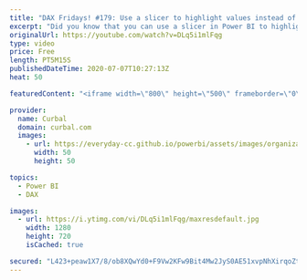 ```yaml
---
title: "DAX Fridays! #179: Use a slicer to highlight values instead of filter them in Power BI 😎"
excerpt: "Did you know that you can use a slicer in Power BI to highlight values instead of filtering them?  Let me show you the technique here, but if you are up for it, give it a go before and let us know what you came up to!  Pass multiple values from a slicer: https://www.youtube.com/watch?v=_k_Qxb6pyCc  iscrossfilter"
originalUrl: https://youtube.com/watch?v=DLq5i1mlFqg
type: video
price: Free
length: PT5M15S
publishedDateTime: 2020-07-07T10:27:13Z
heat: 50

featuredContent: "<iframe width=\"800\" height=\"500\" frameborder=\"0\" src=\"https://www.youtube.com/embed/DLq5i1mlFqg\" allow=\"accelerometer; autoplay; encrypted-media; gyroscope; picture-in-picture\" allowfullscreen></iframe>"

provider:
  name: Curbal
  domain: curbal.com
  images:
    - url: https://everyday-cc.github.io/powerbi/assets/images/organizations/curbal.com-50x50.jpg
      width: 50
      height: 50

topics:
  - Power BI
  - DAX

images:
  - url: https://i.ytimg.com/vi/DLq5i1mlFqg/maxresdefault.jpg
    width: 1280
    height: 720
    isCached: true

secured: "L423+peaw1X7/8/ob8XQwYd0+F9Vw2KFw9Bit4Mw2JyS0AE51xvpNhXirqoZt/MjR5CgyN6NZHhF5wOk4n14CiKwWrC5C2yer6fB2bcqj+TRj0iHMz7/RUOXQO4ks4oiu7mLLpTsV6b/n8ITGfmOtsMaNHbectToZlpUM29dbG3ANI1gfbxE7q6Yo1vhqT6rQXJhjfkVBHHcoUTiJ9k5+QGhCj3MYWJ71EMA7+p/DiZuTSGTsztuFTFZokFDcGG2vG7ymZLC8vHfQoVtJtedwkcXTCbVaxyvqfPUA/boRLk8IIsTOPJ5eEVkGTDPC4tWxuNpa16ghfNibiWQNmdq/lLDFk/6utOfVQhzBBmrgvpn+y0c5vvJv+QBYpn/uJL8V1k1p+YC7+afiqf4cEKlr8v+6zbfp6JT3vHjGWm7+1A=;2HePc1WmJ02dGIPXe68u2g=="
---
```


